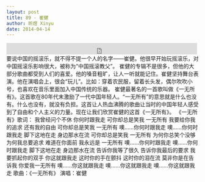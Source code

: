 ```yaml
---
layout: post
title: 89 - 崔健
author: 昕煜 Xinyu
date: 2014-04-14
---
```


<iframe src="https://archive.org/embed/slowchinese_201909/Slow_Chinese_089.mp3" width="500" height="30" frameborder="0" webkitallowfullscreen="true" mozallowfullscreen="true" allowfullscreen></iframe>
要说中国的摇滚乐，就不得不提一个人的名字——崔健。他很早开始玩摇滚乐，对中国摇滚乐影响很大，被称为“中国摇滚教父”。
崔健的专辑不是很多，但他的大部分歌曲都受到人们的喜爱。他的嗓音粗旷，让人一听就能记住。崔健坚持舞台表演。他在演唱会上，很会“玩儿”。比如：穿着农民服，留着长头发，偶尔吹吹小号，也喜欢在音乐里面加入中国传统的乐器。
崔健最著名的一首歌叫做《一无所有》。这首歌在80年代末激励了一代中国年轻人。“一无所有”的意思就是什么也没有。什么也没有，就没有负担。这首让人热血沸腾的歌曲让当时的中国年轻人感受到了自由和个人主义的力量。现在让我们欣赏崔健的这首《一无所有》。
《一无所有》歌词：
我曾经问个不休
你何时跟我走
可你却总是笑我
一无所有
我要给你我的追求
还有我的自由
可你却总是笑我
一无所有
噢……你何时跟我走
噢……你何时跟我走
脚下这地在走
身边那水在流
可你却总是笑我
一无所有
为何你总笑个没够
为何我总要追求
难道在你面前
我永远是
一无所有
噢……你何时跟我走
噢……你何时跟我走
脚下这地在走
身边那水在流
告诉你我等了很久
告诉你我最后的要求
我要抓起你的双手
你这就跟我走
这时你的手在颤抖
这时你的泪在流
莫非你是在告诉我
你爱我一无所有
噢……你这就跟我走
噢……你这就跟我走
噢……你这就跟我走
歌曲：《一无所有》
 演唱：崔健
 
